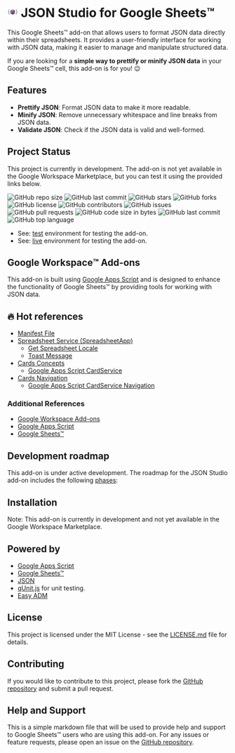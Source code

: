 # ![Logo](https://raw.githubusercontent.com/ilanlal/ss-json-editor/main/assets/logo24.png) JSON Studio for Google Sheets™️

This Google Sheets™️ add-on that allows users to format JSON data directly within their spreadsheets. It provides a user-friendly interface for working with JSON data, making it easier to manage and manipulate structured data.

If you are looking for a **simple way to prettify or minify JSON data** in your Google Sheets™️ cell, this add-on is for you! 😉

## Features

- **Prettify JSON**: Format JSON data to make it more readable.
- **Minify JSON**: Remove unnecessary whitespace and line breaks from JSON data.
- **Validate JSON**: Check if the JSON data is valid and well-formed.

## Project Status

This project is currently in development. The add-on is not yet available in the Google Workspace Marketplace, but you can test it using the provided links below.

![GitHub repo size](https://img.shields.io/github/repo-size/ilanlal/ss-json-editor)
![GitHub last commit](https://img.shields.io/github/last-commit/ilanlal/ss-json-editor)
![GitHub stars](https://img.shields.io/github/stars/ilanlal/ss-json-editor?style=social)
![GitHub forks](https://img.shields.io/github/forks/ilanlal/ss-json-editor?style=social)
![GitHub license](https://img.shields.io/github/license/ilanlal/ss-json-editor)
![GitHub contributors](https://img.shields.io/github/contributors/ilanlal/ss-json-editor)
![GitHub issues](https://img.shields.io/github/issues-pr/ilanlal/ss-json-editor)
![GitHub pull requests](https://img.shields.io/github/issues-pr-closed/ilanlal/ss-json-editor)
![GitHub code size in bytes](https://img.shields.io/github/languages/code-size/ilanlal/ss-json-editor)
![GitHub last commit](https://img.shields.io/github/last-commit/ilanlal/ss-json-editor)
![GitHub top language](https://img.shields.io/github/languages/top/ilanlal/ss-json-editor)

- See: [test](https://script.google.com/macros/s/AKfycbz7FKpr7krvVbgdsGh8XerHG18C1r1hbzPUPInNXaGG/dev) environment for testing the add-on.
- See: [live](https://script.google.com/macros/s/AKfycbz7FKpr7krvVbgdsGh8XerHG18C1r1hbzPUPInNXaGG/exec) environment for testing the add-on.

## Google Workspace™️ Add-ons

This add-on is built using [Google Apps Script](https://developers.google.com/apps-script) and is designed to enhance the functionality of Google Sheets™️ by providing tools for working with JSON data.

## 🔥 Hot references

- [Manifest File](https://developers.google.com/apps-script/concepts/manifests)
- [Spreadsheet Service (SpreadsheetApp)](https://developers.google.com/apps-script/reference/spreadsheet/spreadsheet)
  - [Get Spreadsheet Locale](https://developers.google.com/apps-script/reference/spreadsheet/spreadsheet?hl=en#getspreadsheetlocale)
  - [Toast Message](https://developers.google.com/apps-script/reference/spreadsheet/spreadsheet?hl=en#toastmsg)
- [Cards Concepts](https://developers.google.com/workspace/add-ons/concepts/cards)
  - [Google Apps Script CardService](https://developers.google.com/apps-script/reference/card-service/card-service)
- [Cards Navigation](https://developers.google.com/workspace/add-ons/how-tos/navigation)
  - [Google Apps Script CardService Navigation](https://developers.google.com/apps-script/reference/card-service/navigation)

### Additional References

- [Google Workspace Add-ons](https://developers.google.com/workspace/add-ons)
- [Google Apps Script](https://developers.google.com/apps-script)
- [Google Sheets™️](https://www.google.com/sheets/about/)

## Development roadmap

This add-on is under active development. The roadmap for the JSON Studio add-on includes the following [phases](docs/ROADMAP.md):

## Installation

Note: This add-on is currently in development and not yet available in the Google Workspace Marketplace.

## Powered by

- [Google Apps Script](https://developers.google.com/apps-script)
- [Google Sheets™️](https://www.google.com/sheets/about/)
- [JSON](https://www.json.org/json-en.html)
- [qUnit.js](https://qunitjs.com/) for unit testing.
- [Easy ADM](https://www.easyadm.com/)

## License

This project is licensed under the MIT License - see the [LICENSE.md](docs/LICENSE.md) file for details.

## Contributing

If you would like to contribute to this project, please fork the [GitHub repository](https://www.github.com/ilanlal/ss-json-editor) and submit a pull request.

## Help and Support

This is a simple markdown file that will be used to provide help and support to Google Sheets™️ users who are using this add-on.
For any issues or feature requests, please open an issue on the [GitHub repository](https://www.github.com/ilanlal/ss-json-editor/issues).
